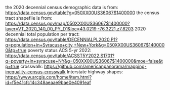 the 2020 decennial census demographic data is from: https://data.census.gov/table?g=050XX00US36067$1400000
the census tract shapefile is from: https://data.census.gov/map/050XX00US36067$1400000?layer=VT_2020_140_00_PY_D1&loc=43.0219,-76.3221,z7.8203
2020 decennial total population per tract: https://data.census.gov/table/DECENNIALPL2020.P1?q=population+in+Syracuse+city,+New+York&g=050XX00US36067$1400000&tp=true
poverty status ACS 5-yr 2022: https://data.census.gov/table/ACSST5Y2022.S1701?q=poverty+in+syracuse+NY&g=050XX00US36067$1400000&moe=false&tp=true
crosswalk: https://github.com/americanpanorama/mapping-inequality-census-crosswalk
Interstate highway shapes: https://www.arcgis.com/home/item.html?id=f5e41cfc14c348aeaae9bae0e4091eaf
